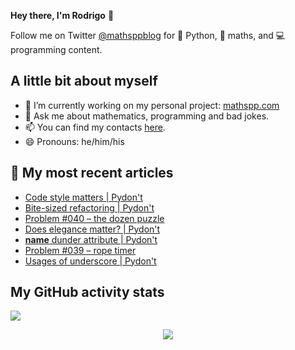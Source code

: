 **Hey there, I'm Rodrigo** 👋

Follow me on Twitter [@mathsppblog][twitter] for 🐍 Python, 🧠 maths, and 💻 programming content.


## A little bit about myself

- 🔭 I’m currently working on my personal project: [mathspp.com](https://mathspp.com)
- 💬 Ask me about mathematics, programming and bad jokes.
- 📫 You can find my contacts [here](https://mathspp.com/about#contacts).
- 😄 Pronouns: he/him/his


## 📖 My most recent articles

<!-- BLOG-POST-LIST:START -->
- [Code style matters | Pydon't](https://mathspp.com/blog/pydonts/code-style-matters)
- [Bite-sized refactoring | Pydon't](https://mathspp.com/blog/pydonts/bite-sized-refactoring)
- [Problem #040 – the dozen puzzle](https://mathspp.com/blog/problems/the-dozen-puzzle)
- [Does elegance matter? | Pydon't](https://mathspp.com/blog/pydonts/does-elegance-matter)
- [__name__ dunder attribute | Pydon't](https://mathspp.com/blog/pydonts/name-dunder-attribute)
- [Problem #039 – rope timer](https://mathspp.com/blog/problems/rope-timer)
- [Usages of underscore | Pydon't](https://mathspp.com/blog/pydonts/usages-of-underscore)
<!-- BLOG-POST-LIST:END -->


##  My GitHub activity stats

![](https://github-readme-stats.vercel.app/api?username=RojerGS&hide=stars&count_private=true&show_icons=true)

<p align='center'><img src='https://visitor-badge.laobi.icu/badge?page_id=RojerGS'></p>

[twitter]: https://twitter.com/mathsppblog
